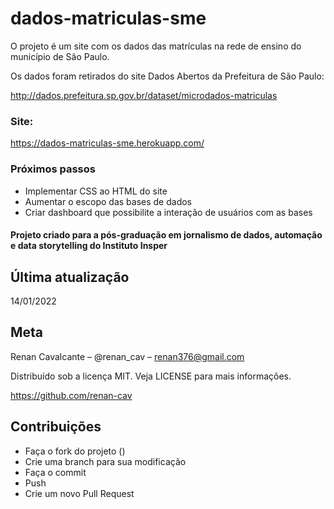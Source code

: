 # dados-matriculas-sme

O projeto é um site com os dados das matrículas na rede de ensino do município de São Paulo.

Os dados foram retirados do site Dados Abertos da Prefeitura de São Paulo:

http://dados.prefeitura.sp.gov.br/dataset/microdados-matriculas

### Site:
https://dados-matriculas-sme.herokuapp.com/



### Próximos passos
- Implementar CSS ao HTML do site
- Aumentar o escopo das bases de dados
- Criar dashboard que possibilite a interação de usuários com as bases

#### Projeto criado para a pós-graduação em jornalismo de dados, automação e data storytelling do Instituto Insper

## Última atualização
14/01/2022

## Meta
Renan Cavalcante – @renan_cav – renan376@gmail.com

Distribuído sob a licença MIT. Veja LICENSE para mais informações.

https://github.com/renan-cav

## Contribuições
* Faça o fork do projeto ()
* Crie uma branch para sua modificação
* Faça o commit
* Push
* Crie um novo Pull Request
